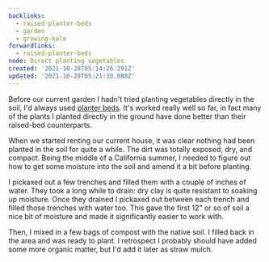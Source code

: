 ```yaml
---
backlinks:
  - raised-planter-beds
  - garden
  - growing-kale
forwardlinks:
  - raised-planter-beds
node: Direct planting vegetables
created: '2021-10-28T05:14:26.291Z'
updated: '2021-10-28T05:21:30.088Z'
---
```

Before our current garden I hadn't tried planting vegetables directly in the soil, I'd always used [planter beds](raised-planter-beds.md). It's worked really well so far, in fact many of the plants I planted directly in the ground have done better than their raised-bed counterparts. 

When we started renting our current house, it was clear nothing had been planted in the soil for quite a while. The dirt was totally exposed, dry, and compact. Being the middle of a California summer, I needed to figure out how to get some moisture into the soil and amend it a bit before planting. 

I pickaxed out a few trenches and filled them with a couple of inches of water. They took a long while to drain: dry clay is quite resistant to soaking up moisture. Once they drained I pickaxed out between each trench and filled those trenches with water too. This gave the first 12" or so of soil a nice bit of moisture and made it significantly easier to work with. 

Then, I mixed in a few bags of compost with the native soil. I filled back in the area and was ready to plant. I retrospect I probably should have added some more organic matter, but I'd add it later as straw mulch. 

